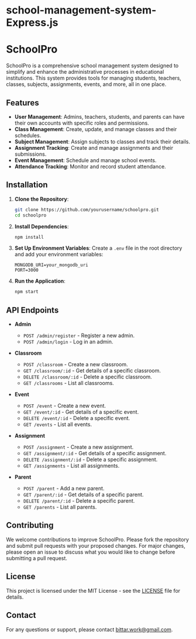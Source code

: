 # school-management-system-Express.js
# SchoolPro

SchoolPro is a comprehensive school management system designed to simplify and enhance the administrative processes in educational institutions. This system provides tools for managing students, teachers, classes, subjects, assignments, events, and more, all in one place.

## Features

- **User Management**: Admins, teachers, students, and parents can have their own accounts with specific roles and permissions.
- **Class Management**: Create, update, and manage classes and their schedules.
- **Subject Management**: Assign subjects to classes and track their details.
- **Assignment Tracking**: Create and manage assignments and their submissions.
- **Event Management**: Schedule and manage school events.
- **Attendance Tracking**: Monitor and record student attendance.

## Installation

1. **Clone the Repository**:
    ```bash
    git clone https://github.com/yourusername/schoolpro.git
    cd schoolpro
    ```

2. **Install Dependencies**:
    ```bash
    npm install
    ```

3. **Set Up Environment Variables**:
    Create a `.env` file in the root directory and add your environment variables:
    ```env
    MONGODB_URI=your_mongodb_uri
    PORT=3000
    ```

4. **Run the Application**:
    ```bash
    npm start
    ```

## API Endpoints

- **Admin**
  - `POST /admin/register` - Register a new admin.
  - `POST /admin/login` - Log in an admin.

- **Classroom**
  - `POST /classroom` - Create a new classroom.
  - `GET /classroom/:id` - Get details of a specific classroom.
  - `DELETE /classroom/:id` - Delete a specific classroom.
  - `GET /classrooms` - List all classrooms.

- **Event**
  - `POST /event` - Create a new event.
  - `GET /event/:id` - Get details of a specific event.
  - `DELETE /event/:id` - Delete a specific event.
  - `GET /events` - List all events.

- **Assignment**
  - `POST /assignment` - Create a new assignment.
  - `GET /assignment/:id` - Get details of a specific assignment.
  - `DELETE /assignment/:id` - Delete a specific assignment.
  - `GET /assignments` - List all assignments.

- **Parent**
  - `POST /parent` - Add a new parent.
  - `GET /parent/:id` - Get details of a specific parent.
  - `DELETE /parent/:id` - Delete a specific parent.
  - `GET /parents` - List all parents.

## Contributing

We welcome contributions to improve SchoolPro. Please fork the repository and submit pull requests with your proposed changes. For major changes, please open an issue to discuss what you would like to change before submitting a pull request.

## License

This project is licensed under the MIT License - see the [LICENSE](LICENSE) file for details.

## Contact

For any questions or support, please contact [bittar.work@gmail.com](mailto:bittar.work@gmail.com).
